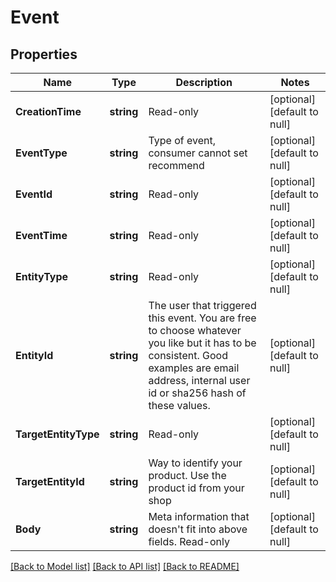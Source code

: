 # Event

## Properties
Name | Type | Description | Notes
------------ | ------------- | ------------- | -------------
**CreationTime** | **string** | Read-only | [optional] [default to null]
**EventType** | **string** | Type of event, consumer cannot set recommend | [optional] [default to null]
**EventId** | **string** | Read-only | [optional] [default to null]
**EventTime** | **string** | Read-only | [optional] [default to null]
**EntityType** | **string** | Read-only | [optional] [default to null]
**EntityId** | **string** | The user that triggered this event. You are free to choose whatever you like but it has to be consistent. Good examples are email address, internal user id or sha256 hash of these values. | [optional] [default to null]
**TargetEntityType** | **string** | Read-only | [optional] [default to null]
**TargetEntityId** | **string** | Way to identify your product. Use the product id from your shop | [optional] [default to null]
**Body** | **string** | Meta information that doesn&#39;t fit into above fields. Read-only | [optional] [default to null]

[[Back to Model list]](../README.md#documentation-for-models) [[Back to API list]](../README.md#documentation-for-api-endpoints) [[Back to README]](../README.md)


